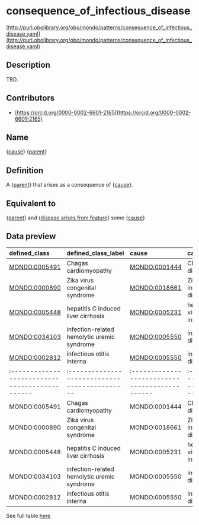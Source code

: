 # consequence_of_infectious_disease 

[http://purl.obolibrary.org/obo/mondo/patterns/consequence_of_infectious_disease.yaml](http://purl.obolibrary.org/obo/mondo/patterns/consequence_of_infectious_disease.yaml)
## Description 

TBD.
## Contributors 
* [https://orcid.org/0000-0002-6601-2165](https://orcid.org/0000-0002-6601-2165) 
## Name 

{[cause](http://purl.obolibrary.org/obo/MONDO_0005550)} {[parent](http://purl.obolibrary.org/obo/MONDO_0000001)}

## Definition 

A {[parent](http://purl.obolibrary.org/obo/MONDO_0000001)} that arises as a consequence of {[cause](http://purl.obolibrary.org/obo/MONDO_0005550)}.

## Equivalent to 

{[parent](http://purl.obolibrary.org/obo/MONDO_0000001)} and {[disease arises from feature](http://purl.obolibrary.org/obo/RO_0004022)} some {[cause](http://purl.obolibrary.org/obo/MONDO_0005550)}

## Data preview 
| defined_class                                | defined_class_label                         | cause                                        | cause_label                   | parent                                       | parent_label              |
|:---------------------------------------------|:--------------------------------------------|:---------------------------------------------|:------------------------------|:---------------------------------------------|:--------------------------|
| [MONDO:0005491](http://purl.obolibrary.org/obo/MONDO_0005491) | Chagas cardiomyopathy                       | [MONDO:0001444](http://purl.obolibrary.org/obo/MONDO_0001444) | Chagas disease                | [MONDO:0004994](http://purl.obolibrary.org/obo/MONDO_0004994) | cardiomyopathy            |
| [MONDO:0000890](http://purl.obolibrary.org/obo/MONDO_0000890) | Zika virus congenital syndrome              | [MONDO:0018661](http://purl.obolibrary.org/obo/MONDO_0018661) | Zika virus infectious disease | [MONDO:0000839](http://purl.obolibrary.org/obo/MONDO_0000839) | congenital abnormality    |
| [MONDO:0005448](http://purl.obolibrary.org/obo/MONDO_0005448) | hepatitis C induced liver cirrhosis         | [MONDO:0005231](http://purl.obolibrary.org/obo/MONDO_0005231) | hepatitis C virus infection   | [MONDO:0005155](http://purl.obolibrary.org/obo/MONDO_0005155) | cirrhosis of liver        |
| [MONDO:0034103](http://purl.obolibrary.org/obo/MONDO_0034103) | infection-related hemolytic uremic syndrome | [MONDO:0005550](http://purl.obolibrary.org/obo/MONDO_0005550) | infectious disease            | [MONDO:0001549](http://purl.obolibrary.org/obo/MONDO_0001549) | hemolytic-uremic syndrome |
| [MONDO:0002812](http://purl.obolibrary.org/obo/MONDO_0002812) | infectious otitis interna                   | [MONDO:0005550](http://purl.obolibrary.org/obo/MONDO_0005550) | infectious disease            | [MONDO:0002008](http://purl.obolibrary.org/obo/MONDO_0002008) | labyrinthitis             || defined:class                                | defined:class:label                         | cause                                        | cause:label                   | parent                                       | parent:label              |
|:---------------------------------------------|:--------------------------------------------|:---------------------------------------------|:------------------------------|:---------------------------------------------|:--------------------------|
| MONDO:0005491 | Chagas cardiomyopathy                       | MONDO:0001444 | Chagas disease                | MONDO:0004994 | cardiomyopathy            |
| MONDO:0000890 | Zika virus congenital syndrome              | MONDO:0018661 | Zika virus infectious disease | MONDO:0000839 | congenital abnormality    |
| MONDO:0005448 | hepatitis C induced liver cirrhosis         | MONDO:0005231 | hepatitis C virus infection   | MONDO:0005155 | cirrhosis of liver        |
| MONDO:0034103 | infection-related hemolytic uremic syndrome | MONDO:0005550 | infectious disease            | MONDO:0001549 | hemolytic-uremic syndrome |
| MONDO:0002812 | infectious otitis interna                   | MONDO:0005550 | infectious disease            | MONDO:0002008 | labyrinthitis             |

See full table [here](https://github.com/monarch-initiative/mondo/blob/master/src/patterns/data/matches/consequence_of_infectious_disease.tsv) 
